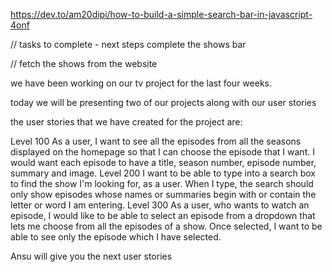 https://dev.to/am20dipi/how-to-build-a-simple-search-bar-in-javascript-4onf

// tasks to complete - next steps complete the shows bar

// fetch the shows from the website

we have been working on our tv project for the last four weeks.

today we will be presenting two of our projects along with our user stories

the user stories that we have created for the project are:

Level 100
As a user, I want to see all the episodes from all the seasons displayed on the homepage so that I can choose the episode that I want. I would want each episode to have a title, season number, episode number, summary and image.
Level 200
I want to be able to type into a search box to find the show I'm looking for, as a user.
When I type, the search should only show episodes whose names or summaries begin with or contain the letter or word I am entering.
Level 300
As a user, who wants to watch an episode, I would like to be able to select an episode from a dropdown that lets me choose from all the episodes of a show. Once selected, I want to be able to see only the episode which I have selected.

Ansu will give you the next user stories